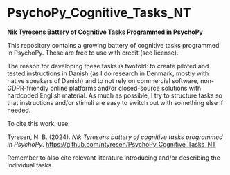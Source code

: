 # PsychoPy_Cognitive_Tasks_NT

**Nik Tyresens Battery of Cognitive Tasks Programmed in PsychoPy**

This repository contains a growing battery of cognitive tasks programmed in PsychoPy. These are free to use with credit (see license).

The reason for developing these tasks is twofold: to create piloted and tested instructions in Danish (as I do research in Denmark, mostly with native speakers of Danish) and to not rely on commercial software, non-GDPR-friendly online platforms and/or closed-source solutions with hardcoded English material. As much as possible, I try to structure tasks so that instructions and/or stimuli are easy to switch out with something else if needed.

To cite this work, use:

Tyresen, N. B. (2024). *Nik Tyresens battery of cognitive tasks programmed in PsychoPy*. https://github.com/ntyresen/PsychoPy_Cognitive_Tasks_NT

Remember to also cite relevant literature introducing and/or describing the individual tasks.

